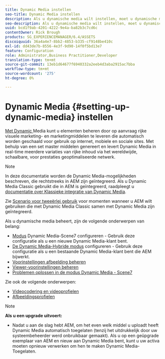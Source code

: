 ```yaml
---
title: Dynamic Media instellen
seo-title: Dynamic Media instellen
description: Als u dynamische media wilt instellen, moet u dynamische media configureren en voorinstellingen voor afbeeldingen en viewers beheren
seo-description: Als u dynamische media wilt instellen, moet u dynamische media configureren en voorinstellingen voor afbeeldingen en viewers beheren
uuid: bcd1f9ab-4201-4222-9e4a-ba82b3c7cd6c
contentOwner: Rick Brough
products: SG_EXPERIENCEMANAGER/6.4/ASSETS
discoiquuid: 36a4a4e7-8bb2-4853-b335-cf9148be410c
exl-id: dd43de7b-8556-4e3f-9d90-14f0f5bd13e7
feature: Configuration
role: Administrator,Business Practitioner,Developer
translation-type: tm+mt
source-git-commit: 13eb1d64677f6940332a2eeb4d3aba2915ac7bba
workflow-type: tm+mt
source-wordcount: '275'
ht-degree: 0%

---
```


# Dynamic Media {#setting-up-dynamic-media} instellen

[Met Dynamic ](https://www.adobe.com/solutions/web-experience-management/dynamic-media.html) Media kunt u elementen beheren door op aanvraag rijke visuele marketing- en marketingmiddelen te leveren die automatisch worden geschaald voor gebruik op internet, mobiele en sociale sites. Met behulp van een set master middelen genereert en levert Dynamic Media in real-time meerdere variaties van rijke inhoud via het wereldwijde, schaalbare, voor prestaties geoptimaliseerde netwerk.

>[!NOTE]
>
>In deze documentatie worden de Dynamic Media-mogelijkheden beschreven, die rechtstreeks in AEM zijn geïntegreerd. Als u Dynamic Media Classic gebruikt die in AEM is geïntegreerd, raadpleegt u [documentatie over Klassieke integratie van Dynamic Media](/help/sites-administering/scene7.md).
>
>Zie [Scenario voor tweeërlei gebruik](/help/sites-administering/scene7.md#dual-use-scenario) voor momenten wanneer u AEM wilt gebruiken die met Dynamic Media Classic samen met Dynamic Media zijn geïntegreerd.

Als u dynamische media beheert, zijn de volgende onderwerpen van belang:

* [Modus](config-dms7.md)  Dynamic Media-Scene7 configureren - Gebruik deze configuratie als u een nieuwe Dynamic Media-klant bent.
* [De Dynamic Media-Hybride modus](config-dynamic.md)  configureren - Gebruik deze configuratie als u een bestaande Dynamic Media-klant bent die AEM bijwerkt.
* [Voorinstellingen afbeelding beheren](managing-image-presets.md)
* [Viewer-voorinstellingen beheren](managing-viewer-presets.md)
* [Problemen oplossen in de modus Dynamic Media - Scene7](troubleshoot-dms7.md)

Zie ook de volgende onderwerpen:

* [Videocodering en videoprofielen](video-profiles.md)
* [Afbeeldingsprofielen](image-profiles.md)

>[!NOTE]
>
>**Als u een upgrade uitvoert:**
>
>* Nadat u aan de slag hebt AEM, om het even welk middel u uploadt heeft Dynamic Media automatisch toegelaten (tenzij het uitdrukkelijk door uw systeembeheerder werd onbruikbaar gemaakt). Als u op een geüpgrade exemplaar van AEM en nieuw aan Dynamic Media bent, kunt u uw activa moeten opnieuw verwerken om hen te maken Dynamic Media-Toegelaten.

